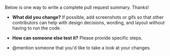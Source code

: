 Below is one way to write a complete pull request summary. Thanks!

* **What did you change?** If possible, add screenshots or gifs so that other
  contributors can help with design decisions, wording, and layout without
  having to run the code.

* **How can someone else test it?** Please provide specific steps.

* @mention someone that you'd like to take a look at your changes.

